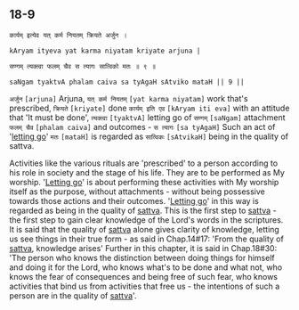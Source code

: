 ## 18-9


```shloka-sa
कार्यम् इत्येव यत् कर्म नियतम् क्रियते अर्जुन ।
```
```shloka-sa-hk
kAryam ityeva yat karma niyatam kriyate arjuna |
```
```shloka-sa
सण्गम् त्यक्त्वा फलम् चैव स त्यागः सात्विको मतः ॥ ९ ॥
```
```shloka-sa-hk
saNgam tyaktvA phalam caiva sa tyAgaH sAtviko mataH || 9 ||
```

`अर्जुन` `[arjuna]` Arjuna, `यत् कर्म नियतम्` `[yat karma niyatam]` work that's prescribed, `क्रियते` `[kriyate]` done `कार्यम् इति एव` `[kAryam iti eva]` with an attitude that 'It must be done', `त्यक्त्वा` `[tyaktvA]` letting go of `सण्गम्` `[saNgam]` attachment `फलम् चैव` `[phalam caiva]` and outcomes - `स त्यागः` `[sa tyAgaH]` Such an act of '[letting go](letting_go)' `मतः` `[mataH]` is regarded as `सात्विकः` `[sAtvikaH]` being in the quality of sattva.

Activities like the various rituals are 'prescribed' to a person according to his role in society and the stage of his life. They are to be performed as My worship. '[Letting go](letting_go)' is about performing these activities with My worship itself as the purpose, without attachments - without being possessive towards those actions and their outcomes. 
'[Letting go](letting_go)' in this way is regarded as being in the quality of [sattva](sattva). This is the first step to [sattva](sattva) - the first step to gain clear knowledge of the Lord's words in the scriptures. 
It is said that the quality of [sattva](sattva) alone gives clarity of knowledge, letting us see things in their true form - as said in Chap.14#17: 'From the quality of [sattva](sattva), knowledge arises'
Further in this chapter, it is said in Chap.18#30: 'The person who knows the distinction between doing things for himself and doing it for the Lord, who knows what's to be done and what not, who knows the fear of consequences and being free of such fear, who knows activities that bind us from activities that free us - the intentions of such a person are in the quality of [sattva](sattva)'.

